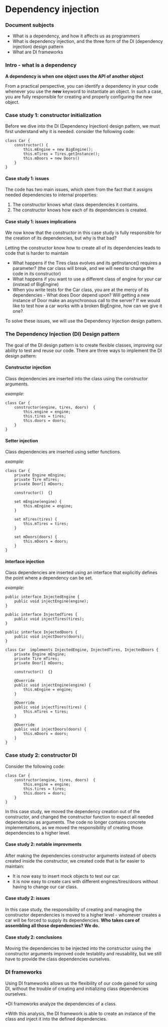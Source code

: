 # Dependency injection
### Document subjects
- What is a dependency, and how it affects us as programmers
- What is dependency injection, and the three form of the DI (dependency injection) design pattern
- What are DI frameworks

### Intro - what is a dependency
**A dependency is when one object uses the API of another object**

From a practical perspective, you can identify a dependency in your code whenever you use the **new**  keyword to instantiate an object.  In such a case, you are fully responsible for creating and properly configuring the new object.

### Case study 1: constructor initialization
Before we dive into the DI (Dependency Injection) design pattern, we must first understand why it is needed. consider the following code:
```
class Car {
	constructor() {
		this.mEngine = new BigEngine();
		this.mTires = Tires.getInstance();
		this.mDoors = new Doors()
	}
}
```

#### Case study 1: issues
The code has two main issues, which stem from the fact that it assigns needed dependencies to internal properties:
1. The constructor knows what class dependencies it contains.
2. The constructor knows how each of its dependencies is created.

#### Case study 1: issues implications
We now know that the constructor in this case study is fully responsible for the creation of its dependencies, but why is that bad? 

Letting the constructor know how to create all of its dependencies leads to code that is harder to maintain
* What happens if the Tires class evolves and its getInstance() requires a parameter? (the car class will break, and we will need to change the code in its constructor)
* What happens if you want to use a different class of engine for your car (instead of BigEngine)
* When you write tests for the Car class, you are at the mercy of its dependencies - What does Door depend upon? Will getting a new instance of Door make an asynchronous call to the server? If we would like to test how a car works with a broken BigEngine, how can we give it one?

To solve these issues, we will use the Dependency Injection design pattern.

### The Dependency Injection (DI) Design pattern
The goal of the DI design pattern is to create flexible classes, improving our ability to test and reuse our code.
There are three ways to implement the DI design pattern:
#### Constructor injection
Class dependencies are inserted into the class using the constructor arguments.

*example:*
```
class Car {
  	constructor(engine, tires, doors)  {
		this.engine = engine;
		this.tires = tires;
		this.doors = doors;
  	}
}
```
#### Setter injection
Class dependencies are inserted using setter functions.

*example:*
```
class Car {
	private Engine mEngine;
	private Tire mTires;
	private Door[] mDoors;
	
	constructor()  {}
	
	set mEngine(engine) {
		this.mEngine = engine;
	}
		
	set mTires(tires) {
		this.mTires = tires;
	}
		
	set mDoors(doors) {
		this.mDoors = doors;
	}
}
```
#### Interface injection
Class dependencies are inserted using an interface that explicitly defines the point where a dependency can be set.

*example:*
```
public interface InjectedEngine {
	public void injectEngine(engine);
}

public interface InjectedTires {
	public void injectTires(tires);
}

public interface InjectedDoors {
	public void injectDoors(doors);
}

class Car  implements InjectedEngine, InjectedTires, InjectedDoors {
	private Engine mEngine;
	private Tire mTires;
	private Door[] mDoors;

	constructor()  {}

	@Override
	public void injectEngine(engine) {
		this.mEngine = engine;
	}

	@Override
	public void injectTires(tires) {
		this.mTires = tires;
	}

	@Override
	public void injectDoors(doors) {
		this.mDoors = doors;
	}
}
```

### Case study 2: constructor DI
Consider the following code:
```
class Car {
	constructor(engine, tires, doors)  {
		this.engine = engine;
		this.tires = tires;
		this.doors = doors;
  	}
}
```
In this case study, we moved the dependency creation out of the constructor, and changed the constructor function to expect all needed dependencies as arguments. The code no longer contains concrete implementations, as we moved the responsibility of creating those dependencies to a higher level.

#### Case study 2: notable improvments
After making the dependencies constructor arguments instead of obects created inside the constructor, we created code that is far easier to maintain:
* It is now easy to insert mock objects to test our car.
* it is now easy to create cars with different engines/tires/doors without having to change our car class.


#### Case study 2: issues
In this case study, the responsibility of creating and managing the constructor dependencies is moved to a higher level - whomever creates a car will be forced to supply its dependencies.
**Who takes care of assembling all those dependencies? We do.**
#### Case study 2: conclusions
Moving the dependencies to be  injected into the constructor using the constructor arguments improved code testablity and reusability, but we still have to provide the class dependencies ourselves.
### DI frameworks

Using DI frameworks allows us the flexibility of our code gained for using DI, without the trouble of creating and initializing class dependencies ourselves.

*DI frameworks analyze the dependencies of a class. 

*With this analysis, the DI framework is able to create an instance of the class and inject it into the defined dependencies.

